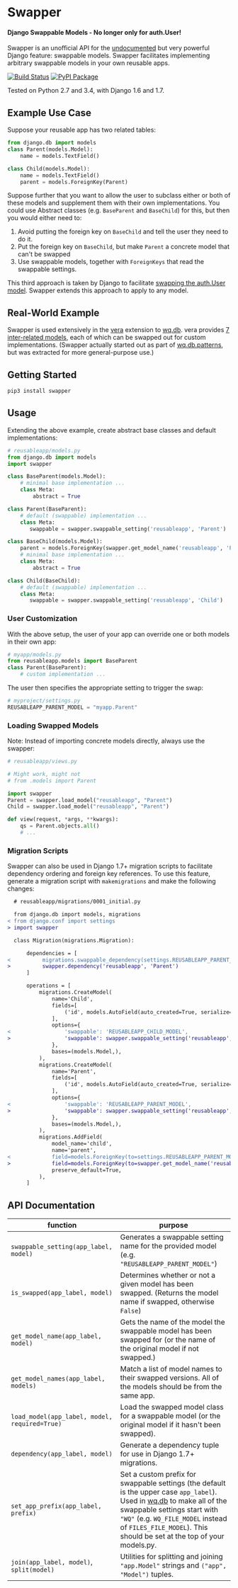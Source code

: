 Swapper
=======

#### Django Swappable Models - No longer only for auth.User!

Swapper is an unofficial API for the [undocumented] but very powerful Django 
feature: swappable models.  Swapper facilitates implementing
arbitrary swappable models in your own reusable apps.

[![Build Status](https://travis-ci.org/wq/django-swappable-models.svg?branch=master)](https://travis-ci.org/wq/django-swappable-models)
[![PyPI Package](https://pypip.in/version/swapper/badge.png)](https://pypi.python.org/pypi/swapper)

Tested on Python 2.7 and 3.4, with Django 1.6 and 1.7.

## Example Use Case

Suppose your reusable app has two related tables:

```python
from django.db import models
class Parent(models.Model):
    name = models.TextField()

class Child(models.Model):
    name = models.TextField()
    parent = models.ForeignKey(Parent)
```

Suppose further that you want to allow the user to subclass either or both of
these models and supplement them with their own implementations.  You could use
Abstract classes (e.g. `BaseParent` and `BaseChild`) for this, but then you
would either need to:

 1. Avoid putting the foreign key on `BaseChild` and tell the user they need to
    do it.
 2. Put the foreign key on `BaseChild`, but make `Parent` a concrete model that
    can't be swapped
 3. Use swappable models, together with `ForeignKeys` that read the swappable
    settings.

This third approach is taken by Django to facilitate [swapping the auth.User
model].  Swapper extends this approach to apply to any model.

## Real-World Example
Swapper is used extensively in the [vera] extension to [wq.db].  vera provides [7 inter-related models], each of which can be swapped out for custom implementations.  (Swapper actually started out as part of [wq.db.patterns], but was extracted for more general-purpose use.)

## Getting Started

```bash
pip3 install swapper
```

## Usage

Extending the above example, create abstract base classes and default 
implementations:

```python
# reusableapp/models.py
from django.db import models
import swapper

class BaseParent(models.Model):
    # minimal base implementation ...
    class Meta:
        abstract = True

class Parent(BaseParent):
    # default (swappable) implementation ...
    class Meta:
       swappable = swapper.swappable_setting('reusableapp', 'Parent')

class BaseChild(models.Model):
    parent = models.ForeignKey(swapper.get_model_name('reusableapp', 'Parent'))
    # minimal base implementation ...
    class Meta:
        abstract = True

class Child(BaseChild):
    # default (swappable) implementation ...
    class Meta:
       swappable = swapper.swappable_setting('reusableapp', 'Child')
```

### User Customization
With the above setup, the user of your app can override one or both models in their own app:

```python
# myapp/models.py
from reusableapp.models import BaseParent
class Parent(BaseParent):
    # custom implementation ...
```

The user then specifies the appropriate setting to trigger the swap:

```python
# myproject/settings.py
REUSABLEAPP_PARENT_MODEL = "myapp.Parent"
```

### Loading Swapped Models

Note: Instead of importing concrete models directly, always use the swapper:

```python
# reusableapp/views.py

# Might work, might not
# from .models import Parent

import swapper
Parent = swapper.load_model("reusableapp", "Parent")
Child = swapper.load_model("reusableapp", "Parent")

def view(request, *args, **kwargs):
    qs = Parent.objects.all()
    # ...
```

### Migration Scripts
Swapper can also be used in Django 1.7+ migration scripts to facilitate dependency ordering and foreign key references.  To use this feature, generate a migration script with `makemigrations` and make the following changes: 

```diff
  # reusableapp/migrations/0001_initial.py

  from django.db import models, migrations
< from django.conf import settings
> import swapper

  class Migration(migrations.Migration):

      dependencies = [
<          migrations.swappable_dependency(settings.REUSABLEAPP_PARENT_MODEL),
>          swapper.dependency('reusableapp', 'Parent')
      ]

      operations = [
          migrations.CreateModel(
              name='Child',
              fields=[
                  ('id', models.AutoField(auto_created=True, serialize=False, primary_key=True, verbose_name='ID')),
              ],
              options={
<                 'swappable': 'REUSABLEAPP_CHILD_MODEL',
>                 'swappable': swapper.swappable_setting('reusableapp', 'Child'),
              },
              bases=(models.Model,),
          ),
          migrations.CreateModel(
              name='Parent',
              fields=[
                  ('id', models.AutoField(auto_created=True, serialize=False, primary_key=True, verbose_name='ID')),
              ],
              options={
<                 'swappable': 'REUSABLEAPP_PARENT_MODEL',
>                 'swappable': swapper.swappable_setting('reusableapp', 'Child'),
              },
              bases=(models.Model,),
          ),
          migrations.AddField(
              model_name='child',
              name='parent',
<             field=models.ForeignKey(to=settings.REUSABLEAPP_PARENT_MODEL),
>             field=models.ForeignKey(to=swapper.get_model_name('reusableapp', 'Parent')),
              preserve_default=True,
          ),
      ]
```

## API Documentation

function | purpose
---------|--------
`swappable_setting(app_label, model)` | Generates a swappable setting name for the provided model (e.g. `"REUSABLEAPP_PARENT_MODEL"`)
`is_swapped(app_label, model)` | Determines whether or not a given model has been swapped.  (Returns the model name if swapped, otherwise `False`)
`get_model_name(app_label, model)` | Gets the name of the model the swappable model has been swapped for (or the name of the original model if not swapped.)
`get_model_names(app_label, models)` | Match a list of model names to their swapped versions.  All of the models should be from the same app.
`load_model(app_label, model, required=True)` | Load the swapped model class for a swappable model (or the original model if it hasn't been swapped).
`dependency(app_label, model)` | Generate a dependency tuple for use in Django 1.7+ migrations.
`set_app_prefix(app_label, prefix)` | Set a custom prefix for swappable settings (the default is the upper case `app_label`).  Used in [wq.db] to make all of the swappable settings start with `"WQ"` (e.g. `WQ_FILE_MODEL` instead of `FILES_FILE_MODEL`).  This should be set at the top of your models.py.
`join(app_label, model)`, `split(model)` | Utilities for splitting and joining `"app.Model"` strings and `("app", "Model")` tuples.

[undocumented]: https://code.djangoproject.com/ticket/19103
[swapping the auth.User model]: https://docs.djangoproject.com/en/dev/topics/auth/customizing/#auth-custom-user
[wq.db]: http://wq.io/wq.db
[vera]: http://wq.io/vera
[wq.db.patterns]: http://wq.io/docs/about-patterns
[7 inter-related models]: https://github.com/wq/vera/blob/master/vera/models.py
